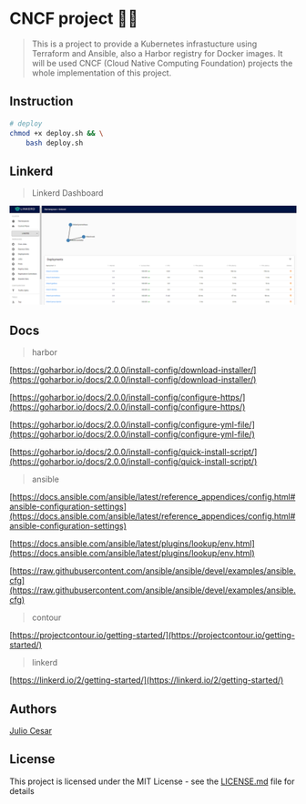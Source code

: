 # CNCF project 🐳🚀

> This is a project to provide a Kubernetes infrastucture using Terraform and Ansible, also a Harbor registry for Docker images.
> It will be used CNCF (Cloud Native Computing Foundation) projects the whole implementation of this project.

## Instruction

```bash
# deploy
chmod +x deploy.sh && \
    bash deploy.sh
```

## Linkerd

> Linkerd Dashboard

![Linkerd](https://raw.githubusercontent.com/julio-cesar-development/cncf-project/master/linkerd.png)

## Docs

> harbor

[https://goharbor.io/docs/2.0.0/install-config/download-installer/](https://goharbor.io/docs/2.0.0/install-config/download-installer/)

[https://goharbor.io/docs/2.0.0/install-config/configure-https/](https://goharbor.io/docs/2.0.0/install-config/configure-https/)

[https://goharbor.io/docs/2.0.0/install-config/configure-yml-file/](https://goharbor.io/docs/2.0.0/install-config/configure-yml-file/)

[https://goharbor.io/docs/2.0.0/install-config/quick-install-script/](https://goharbor.io/docs/2.0.0/install-config/quick-install-script/)

> ansible

[https://docs.ansible.com/ansible/latest/reference_appendices/config.html#ansible-configuration-settings](https://docs.ansible.com/ansible/latest/reference_appendices/config.html#ansible-configuration-settings)

[https://docs.ansible.com/ansible/latest/plugins/lookup/env.html](https://docs.ansible.com/ansible/latest/plugins/lookup/env.html)

[https://raw.githubusercontent.com/ansible/ansible/devel/examples/ansible.cfg](https://raw.githubusercontent.com/ansible/ansible/devel/examples/ansible.cfg)

> contour

[https://projectcontour.io/getting-started/](https://projectcontour.io/getting-started/)

> linkerd

[https://linkerd.io/2/getting-started/](https://linkerd.io/2/getting-started/)

## Authors

[Julio Cesar](https://github.com/julio-cesar-development)

## License

This project is licensed under the MIT License - see the [LICENSE.md](LICENSE.md) file for details
